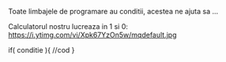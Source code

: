 Toate limbajele de programare au conditii, acestea ne ajuta sa ...

Calculatorul nostru lucreaza in 1 si 0:
https://i.ytimg.com/vi/Xpk67YzOn5w/mqdefault.jpg

if( conditie ){
    //cod
}